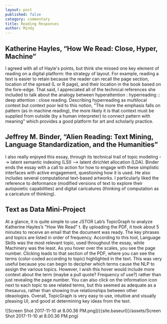 ```yaml
---
layout: post
published: false
category: commentary
title: Reading Responses
author: Mindy
---
```

## Katherine Hayles, “How We Read: Close, Hyper, Machine”

I agreed with all of Hayle's points, but think she missed one key element of reading on a digital platform: the strategy of layout. For example, reading a text is easier to retain because the reader can recall the page section, location of the spread (L or R page), and their location in the book based on the fore-edge. That said, I appreciated all of the technical references she included to talk about the analogy between hyperattention : hyperreading :: deep attention : close reading. Describing hyperreading as multilocal context but context poor led to this notion, "The more the emphasis falls on pattern (as in machine reading), the more likely it is that context must be supplied from outside (by a human interpreter) to connect pattern with meaning" which provides a good platform for art and scholarly practice.  


## Jeffrey M. Binder, “Alien Reading: Text Mining, Language Standardization, and the Humanities”

I also really enjoyed this essay, through its technical trail of topic modeling --> latent semantic indexing (LSI) --> latent dirichlet allocation (LDA). Binder ends the essay with a call to action for how to engage with these simplistic interfaces with active engagement, questioning how it is used. He also includes several computational text-based artworks. I particularly liked the reference to deformance (modified versions of text to explore their autopoietic capabilities) and digital caricatures (thinking of computation as a caricature of thinking). 

## Text as Data Mini-Project

At a glance, it is quite simple to use JSTOR Lab’s TopicGraph to analyze Katherine Hayles’s "How We Read" t. By uploading the PDF, it took about 5 minutes to receive an email that the document was ready. The key phrases and topics are listed in order of frequency. According to this tool, Language Skills was the most relevant topic, used throughout the essay, while Machinery was the least. As you hover over the scales, you see the page number. Clicking leads to that section of the PDF, where you can see the terms (color-coded according to topic) highlighted in the text. This was very useful because you can begin to decipher which terms cause the NLP to assign the various topics. However, I  wish this hover would include more context about the term (maybe a pull quote? Frequency of use?) rather than just revealing the page number. You can also click on the information icon next to each topic to see related terms, but this seemed as adequate as a thesaurus, rather than showing true relationships between other ideaologies. Overall, TopicGraph is very easy to use, intuitive and visually pleasing UI, and good at determining key ideas from the text. 

![Screen Shot 2017-11-10 at 8.00.36 PM.png]({{site.baseurl}}/assets/Screen Shot 2017-11-10 at 8.00.36 PM.png)

